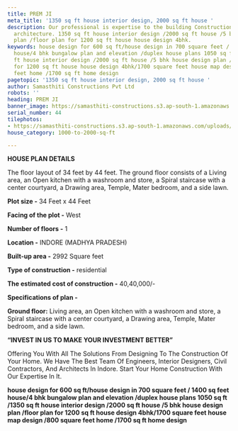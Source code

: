 ```yaml
---
title: PREM JI
meta_title: '1350 sq ft house interior design, 2000 sq ft house '
description: Our professional is expertise to the building Construction, design, creating
  architecture. 1350 sq ft house interior design /2000 sq ft house /5 bhk house design
  plan /floor plan for 1200 sq ft house house design 4bhk.
keywords: house design for 600 sq ft/house design in 700 square feet / 1400 sq feet
  house/4 bhk bungalow plan and elevation /duplex house plans 1050 sq ft /1350 sq
  ft house interior design /2000 sq ft house /5 bhk house design plan /floor plan
  for 1200 sq ft house house design 4bhk/1700 square feet house map design /800 square
  feet home /1700 sq ft home design
pagetopic: '1350 sq ft house interior design, 2000 sq ft house '
author: Samasthiti Constructions Pvt Ltd
robots: ''
heading: PREM JI
banner_image: https://samasthiti-constructions.s3.ap-south-1.amazonaws.com/uploads/F8.jpg
serial_number: 44
tilephotos:
- https://samasthiti-constructions.s3.ap-south-1.amazonaws.com/uploads/F8.jpg
house_category: 1000-to-2000-sq-ft

---
```

**HOUSE PLAN DETAILS**

The floor layout of 34 feet by 44 feet. The ground floor consists of a Living area, an Open kitchen with a washroom and store, a Spiral staircase with a center courtyard, a Drawing area, Temple, Mater bedroom, and a side lawn.

**Plot size -** 34 Feet x  44 Feet

**Facing of the plot -** West

**Number of floors -** 1

**Location -** INDORE (MADHYA PRADESH)

**Built-up area -** 2992 Square feet

**Type of construction -** residential

**The estimated cost of construction -** 40,40,000/-

**Specifications of plan -**

**Ground floor:** Living area, an Open kitchen with a washroom and store, a Spiral staircase with a center courtyard, a Drawing area, Temple, Mater bedroom, and a side lawn.

**“INVEST IN US TO MAKE YOUR INVESTMENT BETTER”**

Offering You With All The Solutions From Designing To The Construction Of Your Home. We Have The Best Team Of Engineers, Interior Designers, Civil Contractors, And Architects In Indore. Start Your Home Construction With Our Expertise In It.

**house design for 600 sq ft/house design in 700 square feet / 1400 sq feet house/4 bhk bungalow plan and elevation /duplex house plans 1050 sq ft /1350 sq ft house interior design /2000 sq ft house /5 bhk house design plan /floor plan for 1200 sq ft house design 4bhk/1700 square feet house map design /800 square feet home /1700 sq ft home design**